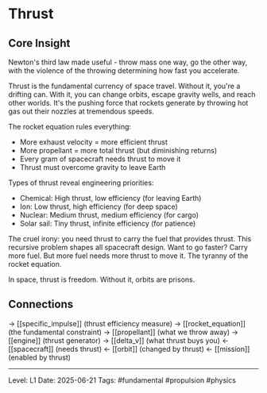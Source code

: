 # Thrust

## Core Insight
Newton's third law made useful - throw mass one way, go the other way, with the violence of the throwing determining how fast you accelerate.

Thrust is the fundamental currency of space travel. Without it, you're a drifting can. With it, you can change orbits, escape gravity wells, and reach other worlds. It's the pushing force that rockets generate by throwing hot gas out their nozzles at tremendous speeds.

The rocket equation rules everything:
- More exhaust velocity = more efficient thrust
- More propellant = more total thrust (but diminishing returns)
- Every gram of spacecraft needs thrust to move it
- Thrust must overcome gravity to leave Earth

Types of thrust reveal engineering priorities:
- Chemical: High thrust, low efficiency (for leaving Earth)
- Ion: Low thrust, high efficiency (for deep space)
- Nuclear: Medium thrust, medium efficiency (for cargo)
- Solar sail: Tiny thrust, infinite efficiency (for patience)

The cruel irony: you need thrust to carry the fuel that provides thrust. This recursive problem shapes all spacecraft design. Want to go faster? Carry more fuel. But more fuel needs more thrust to move it. The tyranny of the rocket equation.

In space, thrust is freedom. Without it, orbits are prisons.

## Connections
→ [[specific_impulse]] (thrust efficiency measure)
→ [[rocket_equation]] (the fundamental constraint)
→ [[propellant]] (what we throw away)
→ [[engine]] (thrust generator)
→ [[delta_v]] (what thrust buys you)
← [[spacecraft]] (needs thrust)
← [[orbit]] (changed by thrust)
← [[mission]] (enabled by thrust)

---
Level: L1
Date: 2025-06-21
Tags: #fundamental #propulsion #physics